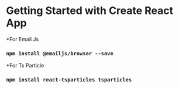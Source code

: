 # Getting Started with Create React App

*For Email Js
### `npm install @emailjs/browser --save`

*For Ts Particle
### `npm install react-tsparticles tsparticles`